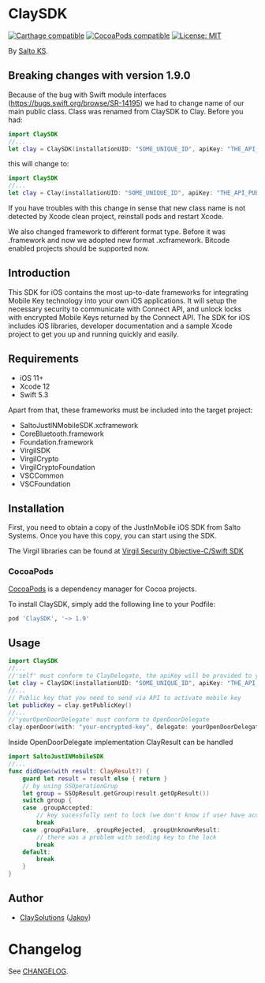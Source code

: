 # ClaySDK

<p align="left">
<a href="https://github.com/Carthage/Carthage"><img src="https://img.shields.io/badge/Carthage-compatible-4BC51D.svg?style=flat" alt="Carthage compatible" /></a>
<a href="https://cocoapods.org/pods/ClaySDK"><img src="https://img.shields.io/cocoapods/v/ClaySDK.svg" alt="CocoaPods compatible" /></a>
<a href="https://raw.githubusercontent.com/jakov-clay/ClaySDK/master/LICENSE"><img src="http://img.shields.io/badge/license-MIT-blue.svg?style=flat" alt="License: MIT" /></a>
</p>

By [Salto KS](https://saltoks.com/).

## Breaking changes with version 1.9.0
Because of the bug with Swift module interfaces (https://bugs.swift.org/browse/SR-14195) we had to change name of our main public class. Class was renamed from ClaySDK to Clay.
Before you had:
```swift
import ClaySDK
//...
let clay = ClaySDK(installationUID: "SOME_UNIQUE_ID", apiKey: "THE_API_PUBLIC_KEY", delegate: self)
```
this will change to:
```swift
import ClaySDK
//...
let clay = Clay(installationUID: "SOME_UNIQUE_ID", apiKey: "THE_API_PUBLIC_KEY", delegate: self)
```
If you have troubles with this change in sense that new class name is not detected by Xcode clean project, reinstall pods and restart Xcode.

We also changed framework to different format type. Before it was .framework and now we adopted new format .xcframework.
Bitcode enabled projects should be supported now.

## Introduction

This SDK for iOS contains the most up-to-date frameworks for integrating Mobile Key technology into your own iOS applications. It will setup the necessary security to communicate with Connect API, and unlock locks with encrypted Mobile Keys returned by the Connect API. The SDK for iOS includes iOS libraries, developer documentation and a sample Xcode project to get you up and running quickly and easily.

## Requirements

* iOS 11+
* Xcode 12
* Swift 5.3

Apart from that, these frameworks must be included into the target project:

- SaltoJustINMobileSDK.xcframework
- CoreBluetooth.framework
- Foundation.framework
- VirgilSDK
- VirgilCrypto
- VirgilCryptoFoundation
- VSCCommon
- VSCFoundation

## Installation

First, you need to obtain a copy of the JustInMobile iOS SDK from Salto Systems. Once you have this copy, you can start using the SDK.

The Virgil libraries can be found at [Virgil Security Objective-C/Swift SDK](https://github.com/VirgilSecurity/virgil-sdk-x)

### CocoaPods

[CocoaPods](https://cocoapods.org/) is a dependency manager for Cocoa projects.

To install ClaySDK, simply add the following line to your Podfile:

```ruby
pod 'ClaySDK', '~> 1.9'
```

## Usage

```swift
import ClaySDK
//...
//'self' must conform to ClayDelegate, the apiKey will be provided to you
let clay = ClaySDK(installationUID: "SOME_UNIQUE_ID", apiKey: "THE_API_PUBLIC_KEY", delegate: self)
//...
// Public key that you need to send via API to activate mobile key
let publicKey = clay.getPublicKey()
//...
//'yourOpenDoorDelegate' must conform to OpenDoorDelegate
clay.openDoor(with: "your-encrypted-key", delegate: yourOpenDoorDelegate)
```
Inside OpenDoorDelegate implementation ClayResult can be handled
```swift
import SaltoJustINMobileSDK
//...
func didOpen(with result: ClayResult?) {
    guard let result = result else { return }
    // by using SSOperationGrup
    let group = SSOpResult.getGroup(result.getOpResult())
    switch group {
    case .groupAccepted: 
        // key sucessfully sent to lock (we don't know if user have access, access is indicated by light of the lock)
        break
    case .groupFailure, .groupRejected, .groupUnknownResult:
        // there was a problem with sending key to the lock
        break
    default:
        break
    }
}
```

## Author

* [ClaySolutions](https://github.com/ClaySolutions) ([Jakov](https://github.com/jakov-clay))

# Changelog

See [CHANGELOG](https://github.com/ClaySolutions/ClaySDK/blob/master/CHANGELOG.md).
